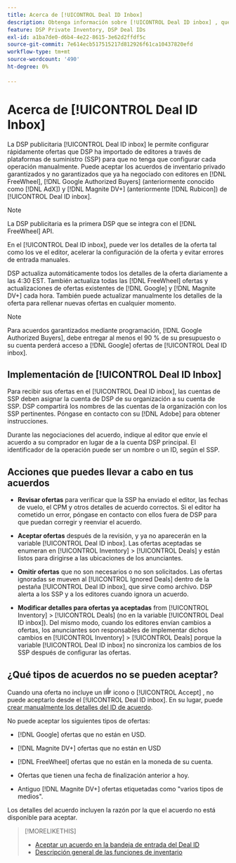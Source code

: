 ```yaml
---
title: Acerca de [!UICONTROL Deal ID Inbox]
description: Obtenga información sobre [!UICONTROL Deal ID inbox] , que le permite aceptar ofertas privadas que ya ha negociado con editores en [!DNL FreeWheel], [!DNL Google Authorized Buyers] (anteriormente conocido como [!DNL AdX]), and [!DNL Magnite DV+] (anteriormente [!DNL Rubicon]).
feature: DSP Private Inventory, DSP Deal IDs
exl-id: a1ba7de0-d6b4-4e22-8615-3e62d2ffdf5c
source-git-commit: 7e614ecb517515217d812926f61ca10437820efd
workflow-type: tm+mt
source-wordcount: '490'
ht-degree: 0%

---
```


# Acerca de [!UICONTROL Deal ID Inbox]

La DSP publicitaria [!UICONTROL Deal ID inbox] le permite configurar rápidamente ofertas que DSP ha importado de editores a través de plataformas de suministro (SSP) para que no tenga que configurar cada operación manualmente. Puede aceptar los acuerdos de inventario privado garantizados y no garantizados que ya ha negociado con editores en [!DNL FreeWheel], [!DNL Google Authorized Buyers] (anteriormente conocido como [!DNL AdX]) y [!DNL Magnite DV+] (anteriormente [!DNL Rubicon]) de [!UICONTROL Deal ID inbox].

>[!NOTE]
>
>La DSP publicitaria es la primera DSP que se integra con el [!DNL FreeWheel] API.

En el [!UICONTROL Deal ID inbox], puede ver los detalles de la oferta tal como los ve el editor, acelerar la configuración de la oferta y evitar errores de entrada manuales.

<!-- 
Accepting a deal automatically pre-populates a new Deal ID record with details from the publisher, and you need to enter only the publisher [always? or just in some cases?], the media type, who can access the deal, and any attribute labels to apply to the deal so it's easy to find. [Are labels a dimension you can report on?]

For each available deal, you can review the deal details sent directly from the publisher. Some deals are grouped as proposals (packages), and you can see the individual deal details by reviewing the deal.
   
You can accept any available deal or move an incorrect deal to the Ignored Deals tab. You can also un-ignore deals, which moves them back to the New Deals tab so you can potentially accept them.

For each deal, you can select one publisher and one media type (Desktop Video, Mobile Video, Connected TV, Display, or Audio), and you can share the deal with specific advertisers and with all advertisers for a specific account.
 -->

DSP actualiza automáticamente todos los detalles de la oferta diariamente a las 4:30 EST. También actualiza todas las [!DNL FreeWheel] ofertas y actualizaciones de ofertas existentes de [!DNL Google] y [!DNL Magnite DV+] cada hora. También puede actualizar manualmente los detalles de la oferta para rellenar nuevas ofertas en cualquier momento.

<!-- MC: I'm not sure where I got the following. Is this currently true? -->
>[!NOTE]
>
>Para acuerdos garantizados mediante programación, [!DNL Google Authorized Buyers], debe entregar al menos el 90 % de su presupuesto o su cuenta perderá acceso a [!DNL Google] ofertas de [!UICONTROL Deal ID inbox].

## Implementación de [!UICONTROL Deal ID Inbox]

Para recibir sus ofertas en el [!UICONTROL Deal ID inbox], las cuentas de SSP deben asignar la cuenta de DSP de su organización a su cuenta de SSP. DSP compartirá los nombres de las cuentas de la organización con los SSP pertinentes. Póngase en contacto con su [!DNL Adobe] para obtener instrucciones.

Durante las negociaciones del acuerdo, indique al editor que envíe el acuerdo a su comprador en lugar de a la cuenta DSP principal. El identificador de la operación puede ser un nombre o un ID, según el SSP.

## Acciones que puedes llevar a cabo en tus acuerdos

* **Revisar ofertas** para verificar que la SSP ha enviado el editor, las fechas de vuelo, el CPM y otros detalles de acuerdo correctos. Si el editor ha cometido un error, póngase en contacto con ellos fuera de DSP para que puedan corregir y reenviar el acuerdo.

* **Aceptar ofertas** después de la revisión, y ya no aparecerán en la variable [!UICONTROL Deal ID inbox]. Las ofertas aceptadas se enumeran en [!UICONTROL Inventory] > [!UICONTROL Deals] y están listos para dirigirse a las ubicaciones de los anunciantes.

* **Omitir ofertas** que no son necesarios o no son solicitados. Las ofertas ignoradas se mueven al [!UICONTROL Ignored Deals] dentro de la pestaña [!UICONTROL Deal ID inbox], que sirve como archivo. DSP alerta a los SSP y a los editores cuando ignora un acuerdo.

* **Modificar detalles para ofertas ya aceptadas** from [!UICONTROL Inventory] > [!UICONTROL Deals] (no en la variable [!UICONTROL Deal ID inbox]). Del mismo modo, cuando los editores envían cambios a ofertas, los anunciantes son responsables de implementar dichos cambios en [!UICONTROL Inventory] > [!UICONTROL Deals] porque la variable [!UICONTROL Deal ID inbox] no sincroniza los cambios de los SSP después de configurar las ofertas.

## ¿Qué tipos de acuerdos no se pueden aceptar?

Cuando una oferta no incluye un ![Accept](/help/dsp/assets/accept.png) icono o [!UICONTROL Accept] , no puede aceptarlo desde el [!UICONTROL Deal ID inbox]. En su lugar, puede [crear manualmente los detalles del ID de acuerdo](/help/dsp/inventory/deal-id-create.md).

No puede aceptar los siguientes tipos de ofertas:

* [!DNL Google] ofertas que no están en USD.

* [!DNL Magnite DV+] ofertas que no están en USD

* [!DNL FreeWheel] ofertas que no están en la moneda de su cuenta.

* Ofertas que tienen una fecha de finalización anterior a hoy.

* Antiguo [!DNL Magnite DV+] ofertas etiquetadas como &quot;varios tipos de medios&quot;.

Los detalles del acuerdo incluyen la razón por la que el acuerdo no está disponible para aceptar.

>[!MORELIKETHIS]
>
>* [Aceptar un acuerdo en la bandeja de entrada del Deal ID](deal-id-inbox-accept.md)
>* [Descripción general de las funciones de inventario](inventory-overview.md)

